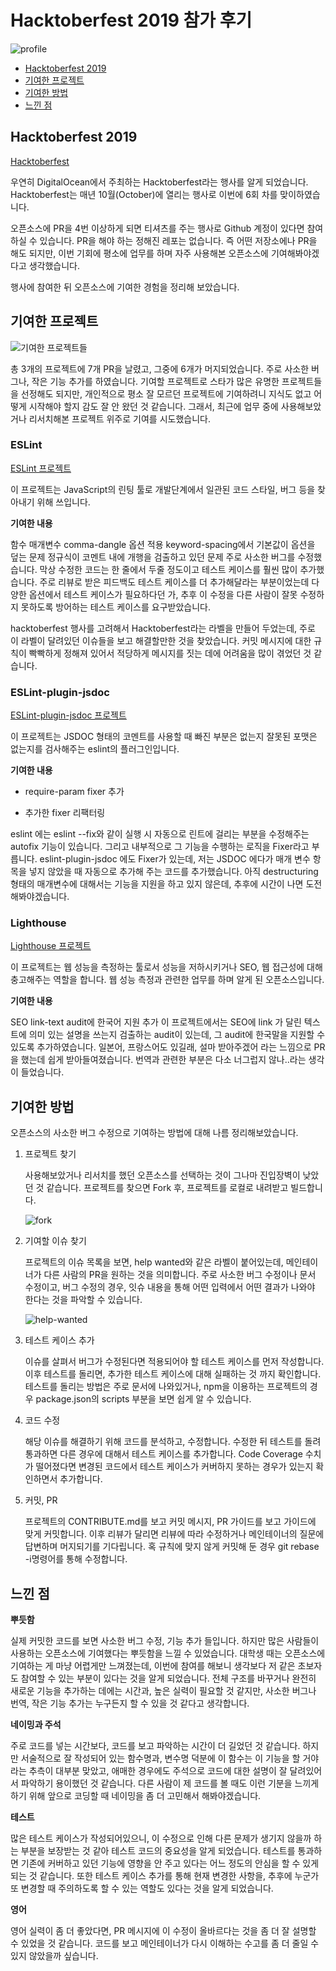 # Hacktoberfest 2019 참가 후기

![profile](./assets/hacktoberfest2019/profile.png)

* [Hacktoberfest 2019](#Hacktoberfest-2019)
* [기여한 프로젝트](#기여한-프로젝트)
* [기여한 방법](#기여한-방법)
* [느낀 점](#느낀-점)


## Hacktoberfest 2019

[Hacktoberfest](https://hacktoberfest.digitalocean.com/)

우연히 DigitalOcean에서 주최하는 Hacktoberfest라는 행사를 알게 되었습니다. Hacktoberfest는 매년 10월(October)에 열리는 행사로 이번에 6회 차를 맞이하였습니다.

오픈소스에 PR을 4번 이상하게 되면 티셔츠를 주는 행사로 Github 계정이 있다면 참여하실 수 있습니다. PR을 해야 하는 정해진 레포는 없습니다. 즉 어떤 저장소에나 PR을 해도 되지만, 이번 기회에 평소에 업무를 하며 자주 사용해본 오픈소스에 기여해봐야겠다고 생각했습니다.

행사에 참여한 뒤 오픈소스에 기여한 경험을 정리해 보았습니다. 

## 기여한 프로젝트

![기여한 프로젝트들](./assets/hacktoberfest2019/contribute-list.png)

총 3개의 프로젝트에 7개 PR을 날렸고, 그중에 6개가 머지되었습니다. 주로 사소한 버그나, 작은 기능 추가를 하였습니다. 기여할 프로젝트로 스타가 많은 유명한 프로젝트들을 선정해도 되지만, 개인적으로 평소 잘 모르던 프로젝트에 기여하려니 지식도 없고 어떻게 시작해야 할지 감도 잘 안 왔던 것 같습니다. 그래서, 최근에 업무 중에 사용해보았거나 리서치해본 프로젝트 위주로 기여를 시도했습니다.

### ESLint 

[ESLint 프로젝트](https://github.com/eslint/eslint)

이 프로젝트는 JavaScript의 린팅 툴로 개발단계에서 일관된 코드 스타일, 버그 등을 찾아내기 위해 쓰입니다.

**기여한 내용**

함수 매개변수 comma-dangle 옵션 적용
keyword-spacing에서 기본값이 옵션을 덮는 문제
정규식이 코멘트 내에 개행을 검출하고 있던 문제
주로 사소한 버그를 수정했습니다. 막상 수정한 코드는 한 줄에서 두줄 정도이고 테스트 케이스를 훨씬 많이 추가했습니다. 주로 리뷰로 받은 피드백도 테스트 케이스를 더 추가해달라는 부분이었는데 다양한 옵션에서 테스트 케이스가 필요하다던 가, 추후 이 수정을 다른 사람이 잘못 수정하지 못하도록 방어하는 테스트 케이스를 요구받았습니다. 

hacktoberfest 행사를 고려해서 Hacktoberfest라는 라벨을 만들어 두었는데, 주로 이 라벨이 달려있던 이슈들을 보고 해결할만한 것을 찾았습니다. 커밋 메시지에 대한 규칙이 빡빡하게 정해져 있어서 적당하게 메시지를 짓는 데에 어려움을 많이 겪었던 것 같습니다.

### ESLint-plugin-jsdoc

[ESLint-plugin-jsdoc 프로젝트](https://github.com/gajus/eslint-plugin-jsdoc)

이 프로젝트는 JSDOC 형태의 코멘트를 사용할 때 빠진 부분은 없는지 잘못된 포맷은 없는지를 검사해주는 eslint의 플러그인입니다.

**기여한 내용**

- require-param fixer 추가

- 추가한 fixer 리팩터링

eslint 에는 eslint --fix와 같이 실행 시 자동으로 린트에 걸리는 부분을 수정해주는 autofix 기능이 있습니다. 그리고 내부적으로 그 기능을 수행하는 로직을 Fixer라고 부릅니다. eslint-plugin-jsdoc 에도 Fixer가 있는데, 저는 JSDOC 에다가 매개 변수 항목을 넣지 않았을 때 자동으로 추가해 주는 코드를 추가했습니다. 아직 destructuring 형태의 매개변수에 대해서는 기능을 지원을 하고 있지 않은데, 추후에 시간이 나면 도전해봐야겠습니다.

### Lighthouse

[Lighthouse 프로젝트](https://github.com/GoogleChrome/lighthouse)

이 프로젝트는 웹 성능을 측정하는 툴로서 성능을 저하시키거나 SEO, 웹 접근성에 대해 충고해주는 역할을 합니다. 웹 성능 측정과 관련한 업무를 하며 알게 된 오픈소스입니다.  

**기여한 내용**

SEO link-text audit에 한국어 지원 추가
이 프로젝트에서는 SEO에 link 가 달린 텍스트에 의미 있는 설명을 쓰는지 검출하는 audit이 있는데, 그 audit에 한국말을 지원할 수 있도록 추가하였습니다. 일본어, 프랑스어도 있길래, 설마 받아주겠어 라는 느낌으로 PR을 했는데 쉽게 받아들여졌습니다. 번역과 관련한 부분은 다소 너그럽지 않나..라는 생각이 들었습니다.

## 기여한 방법

오픈소스의 사소한 버그 수정으로 기여하는 방법에 대해 나름 정리해보았습니다.

1. 프로젝트 찾기

    사용해보았거나 리서치를 했던 오픈소스를 선택하는 것이 그나마 진입장벽이 낮았던 것 같습니다. 프로젝트를 찾으면 Fork 후, 프로젝트를 로컬로 내려받고 빌드합니다.

    ![fork](./assets/hacktoberfest2019/fork.png)

2. 기여할 이슈 찾기

    프로젝트의 이슈 목록을 보면, help wanted와 같은 라벨이 붙어있는데, 메인테이너가 다른 사람의 PR을 원하는 것을 의미합니다. 주로 사소한 버그 수정이나 문서 수정이고, 버그 수정의 경우, 잇슈 내용을 통해 어떤 입력에서 어떤 결과가 나와야 한다는 것을 파악할 수 있습니다.

    ![help-wanted](./assets/hacktoberfest2019/help-wanted.png)

3. 테스트 케이스 추가

    이슈를 살펴서 버그가 수정된다면 적용되어야 할 테스트 케이스를 먼저 작성합니다. 이후 테스트를 돌리면, 추가한 테스트 케이스에 대해 실패하는 것 까지 확인합니다. 테스트를 돌리는 방법은 주로 문서에 나와있거나, npm을 이용하는 프로젝트의 경우 package.json의 scripts 부분을 보면 쉽게 알 수 있습니다.

4. 코드 수정

    해당 이슈를 해결하기 위해 코드를 분석하고, 수정합니다. 수정한 뒤 테스트를 돌려 통과하면 다른 경우에 대해서 테스트 케이스를 추가합니다. Code Coverage 수치가 떨어졌다면 변경된 코드에서 테스트 케이스가 커버하지 못하는 경우가 있는지 확인하면서 추가합니다.

5. 커밋, PR

    프로젝트의 CONTRIBUTE.md를 보고 커밋 메시지, PR 가이드를 보고 가이드에 맞게 커밋합니다. 이후 리뷰가 달리면 리뷰에 따라 수정하거나 메인테이너의 질문에 답변하며 머지되기를 기다립니다. 혹 규칙에 맞지 않게 커밋해 둔 경우 git rebase -i명령어를 통해 수정합니다.

## 느낀 점

**뿌듯함**

실제 커밋한 코드를 보면 사소한 버그 수정, 기능 추가 들입니다. 하지만 많은 사람들이 사용하는 오픈소스에 기여했다는 뿌듯함을 느낄 수 있었습니다. 대학생 때는 오픈소스에 기여하는 게 마냥 어렵게만 느껴졌는데, 이번에 참여를 해보니 생각보다 저 같은 초보자도 참여할 수 있는 부분이 있다는 것을 알게 되었습니다. 전체 구조를 바꾸거나 완전히 새로운 기능을 추가하는 데에는 시간과, 높은 실력이 필요할 것 같지만, 사소한 버그나 번역, 작은 기능 추가는 누구든지 할 수 있을 것 같다고 생각합니다.

**네이밍과 주석**

주로 코드를 넣는 시간보다, 코드를 보고 파악하는 시간이 더 길었던 것 같습니다. 하지만 서술적으로 잘 작성되어 있는 함수명과, 변수명 덕분에 이 함수는 이 기능을 할 거야 라는 추측이 대부분 맞았고, 애매한 경우에도 주석으로 코드에 대한 설명이 잘 달려있어서 파악하기 용이했던 것 같습니다. 다른 사람이 제 코드를 볼 때도 이런 기분을 느끼게 하기 위해 앞으로 코딩할 때 네이밍을 좀 더 고민해서 해봐야겠습니다.

**테스트**

많은 테스트 케이스가 작성되어있으니, 이 수정으로 인해 다른 문제가 생기지 않을까 하는 부분을 보장받는 것 같아 테스트 코드의 중요성을 알게 되었습니다.  테스트를 통과하면 기존에 커버하고 있던 기능에 영향을 안 주고 있다는 어느 정도의 안심을 할 수 있게 되는 것 같습니다. 또한 테스트 케이스 추가를 통해 현재 변경한 사항을, 추후에 누군가 또 변경할 때 주의하도록 할 수 있는 역할도 있다는 것을 알게 되었습니다.

**영어**

영어 실력이 좀 더 좋았다면, PR 메시지에 이 수정이 올바르다는 것을 좀 더 잘 설명할 수 있었을 것 같습니다. 코드를 보고 메인테이너가 다시 이해하는 수고를 좀 더 줄일 수 있지 않았을까 싶습니다.
